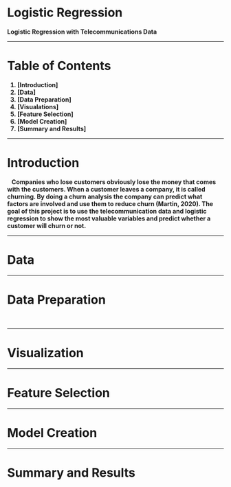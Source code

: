 # Logistic Regression

<B>Logistic Regression with Telecommunications Data<B>

---
  
# <B>Table of Contents<B>
  
 1. [Introduction]
 3. [Data]
 2. [Data Preparation]
 3. [Visualations]
 4. [Feature Selection]
 5. [Model Creation]
 6. [Summary and Results]
  
---
  
# <B>Introduction<B>
  
&ensp; Companies who lose customers obviously lose the money that comes with the customers. When a customer leaves a company, it is called churning. By doing a churn analysis the company can predict what factors are involved and use them to reduce churn (Martin, 2020).  The goal of this project is to use the telecommunication data and logistic regression to show the most valuable variables and predict whether a customer will churn or not. 
  
---
  
# <B>Data<B>
  
---
  
# <B>Data Preparation<B>
  
&ensp; 
  
---
  
# <B>Visualization<B>
  
---
  
# <B>Feature Selection<B>
  
---
  
# <B>Model Creation<B>
  
---
  
# <B>Summary and Results<B>
  

